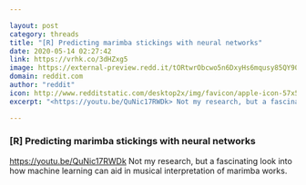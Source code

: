 ```yaml
---

layout: post
category: threads
title: "[R] Predicting marimba stickings with neural networks"
date: 2020-05-14 02:27:42
link: https://vrhk.co/3dHZxg5
image: https://external-preview.redd.it/tORtwrObcwo5n6DxyHs6mqusy85QY90uNac0mfNNdn0.jpg?width=480&height=251.308900524&auto=webp&crop=480:251.308900524,smart&s=4d5be8059f90df66ff355360b670cc025cd7e966
domain: reddit.com
author: "reddit"
icon: http://www.redditstatic.com/desktop2x/img/favicon/apple-icon-57x57.png
excerpt: "<https://youtu.be/QuNic17RWDk> Not my research, but a fascinating look into how machine learning can aid in musical interpretation of marimba works."

---
```


### [R] Predicting marimba stickings with neural networks

<https://youtu.be/QuNic17RWDk> Not my research, but a fascinating look into how machine learning can aid in musical interpretation of marimba works.